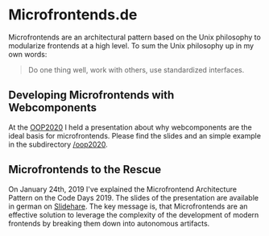 # Microfrontends.de

Microfrontends are an architectural pattern based on the Unix philosophy to modularize frontends at a high level. To sum the Unix philosophy up in my own words:

> Do one thing well, work with others, use standardized interfaces.

## Developing Microfrontends with Webcomponents

At the [OOP2020](https://www.oop-konferenz.de/oop2020.html) I held a presentation about why webcomponents are the ideal basis for microfrontends. Please find the slides and an simple example in the subdirectory [/oop2020](/oop2020).

## Microfrontends to the Rescue

On January 24th, 2019 I've explained the Microfrontend Architecture Pattern on the Code Days 2019. The slides of the presentation are available in german on [Slidehare](https://www.slideshare.net/MarkLubkowitz/microfrontends-zur-rettung-frontends-auf-anwendungsebene-modularisieren). The key message is, that Microfrontends are an effective solution to leverage the complexity of the development of modern frontends by breaking them down into autonomous artifacts.
